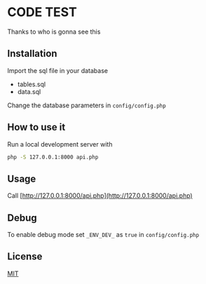# CODE TEST

Thanks to who is gonna see this

## Installation
Import the sql file in your database
- tables.sql
- data.sql

Change the database parameters in `config/config.php`

## How to use it

Run a local development server with

```bash
php -S 127.0.0.1:8000 api.php
```

## Usage

Call [http://127.0.0.1:8000/api.php](http://127.0.0.1:8000/api.php)

## Debug

To enable debug mode set `_ENV_DEV_` as `true` in `config/config.php`

## License
[MIT](https://choosealicense.com/licenses/mit/)
